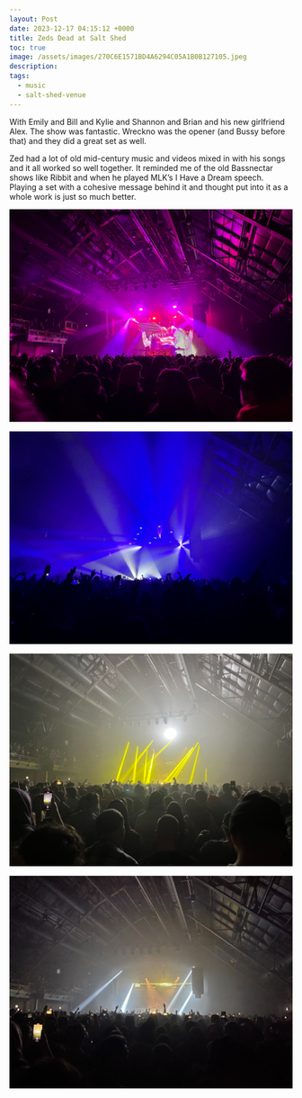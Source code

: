 ```yaml
---
layout: Post
date: 2023-12-17 04:15:12 +0000
title: Zeds Dead at Salt Shed
toc: true
image: /assets/images/270C6E1571BD4A6294C05A1B0B127105.jpeg
description: 
tags: 
  - music
  - salt-shed-venue
---
```


With Emily and Bill and Kylie and Shannon and Brian and his new girlfriend Alex\. 
The show was fantastic\. Wreckno was the opener (and Bussy before that) and they did a great set as well\. 

Zed had a lot of old mid\-century music and videos mixed in with his songs and it all worked so well together\. It reminded me of the old Bassnectar shows like Ribbit and when he played MLK’s I Have a Dream speech\. Playing a set with a cohesive message behind it and thought put into it as a whole work is just so much better\.

![](/assets/images/0035A5D021CB4F1F8DA1ACD594266DD3.jpeg)

![](/assets/images/2B83C5018600427AAC8E63B23C779504.jpeg)

![](/assets/images/C15C337F28D24B4E9EF6A394131DF2C6.jpeg)

![](/assets/images/D1ABEEA313AB4792AD4E4124828FA28B.jpeg)
